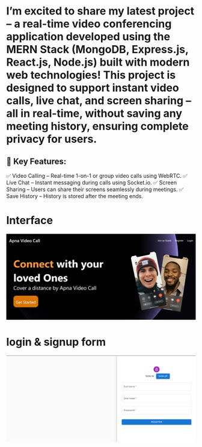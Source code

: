 # I’m excited to share my latest project – a real-time video conferencing application developed using the MERN Stack (MongoDB, Express.js, React.js, Node.js) built with modern web technologies! This project is designed to support instant video calls, live chat, and screen sharing – all in real-time, without saving any meeting history, ensuring complete privacy for users.
## 🔧 Key Features:
✅ Video Calling – Real-time 1-on-1 or group video calls using WebRTC.
✅ Live Chat – Instant messaging during calls using Socket.io.
✅ Screen Sharing – Users can share their screens seamlessly during meetings.
✅ Save History – History is stored after the meeting ends.
# Interface
![image alt](https://github.com/manishkuchalia12/video_conferencing/blob/ee8f93f01d028fecaac5afb838038b02bd5ecad9/Screenshot%202025-07-08%20001357.png)
# login & signup form
![image alt](https://github.com/manishkuchalia12/video_conferencing/blob/a232ee61bee3fc3e481d6e357138bfa4e900cc4b/Screenshot%202025-07-08%20001626.png)
